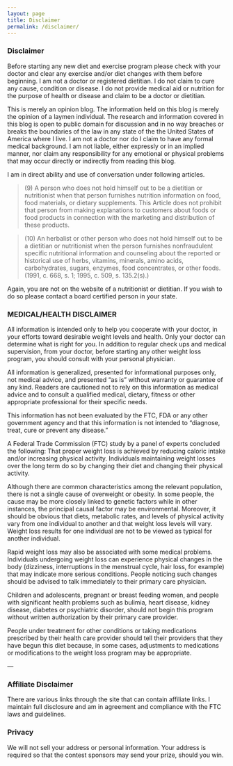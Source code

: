 ```yaml
---
layout: page
title: Disclaimer
permalink: /disclaimer/
---
```


### Disclaimer

Before starting any new diet and exercise program please check with your doctor and clear any exercise and/or diet 
changes with them before beginning. I am not a doctor or registered dietitian. I do not claim to cure any cause, 
condition or disease. I do not provide medical aid or nutrition for the purpose of health or disease and claim to be a 
doctor or dietitian.

This is merely an opinion blog. The information held on this blog is merely the opinion of a laymen individual. The research 
and information covered in this blog is open to public domain for discussion and in no way breaches or breaks the boundaries 
of the law in any state of the the United States of America where I live. I am not a doctor nor do I claim to have any formal 
medical background. I am not liable, either expressly or in an implied manner, nor claim any responsibility for any emotional 
or physical problems that may occur directly or indirectly from reading this blog.

I am in direct ability and use of conversation under following articles.

> (9) A person who does not hold himself out to be a dietitian or nutritionist when that person furnishes nutrition information on food, food materials, or dietary supplements. This Article does not prohibit that person from making explanations to customers about foods or food products in connection with the marketing and distribution of these products.

> (10) An herbalist or other person who does not hold himself out to be a dietitian or nutritionist when the person furnishes nonfraudulent specific nutritional information and counseling about the reported or historical use of herbs, vitamins, minerals, amino acids, carbohydrates, sugars, enzymes, food concentrates, or other foods. (1991, c. 668, s. 1; 1995, c. 509, s. 135.2(s).)

Again, you are not on the website of a nutritionist or dietitian. If you wish to do so please contact a board certified person in your state.


### MEDICAL/HEALTH DISCLAIMER

All information is intended only to help you cooperate with your doctor, in your efforts toward desirable weight levels and health. Only your doctor can determine what is right for you. In addition to regular check ups and medical supervision, from your doctor, before starting any other weight loss program, you should consult with your personal physician.

All information is generalized, presented for informational purposes only, not medical advice, and presented “as is” without warranty or guarantee of any kind. Readers are cautioned not to rely on this information as medical advice and to consult a qualified medical, dietary, fitness or other appropriate professional for their specific needs.

This information has not been evaluated by the FTC, FDA or any other government agency and that this information is not intended to “diagnose, treat, cure or prevent any disease.”

A Federal Trade Commission (FTC) study by a panel of experts concluded the following: That proper weight loss is achieved by reducing caloric intake and/or increasing physical activity. Individuals maintaining weight losses over the long term do so by changing their diet and changing their physical activity.

Although there are common characteristics among the relevant population, there is not a single cause of overweight or obesity. In some people, the cause may be more closely linked to genetic factors while in other instances, the principal causal factor may be environmental. Moreover, it should be obvious that diets, metabolic rates, and levels of physical activity vary from one individual to another and that weight loss levels will vary. Weight loss results for one individual are not to be viewed as typical for another individual.

Rapid weight loss may also be associated with some medical problems. Individuals undergoing weight loss can experience physical changes in the body (dizziness, interruptions in the menstrual cycle, hair loss, for example) that may indicate more serious conditions. People noticing such changes should be advised to talk immediately to their primary care physician.

Children and adolescents, pregnant or breast feeding women, and people with significant health problems such as bulimia, heart disease, kidney disease, diabetes or psychiatric disorder, should not begin this program without written authorization by their primary care provider.

People under treatment for other conditions or taking medications prescribed by their health care provider should tell their providers that they have begun this diet because, in some cases, adjustments to medications or modifications to the weight loss program may be appropriate.

—

### Affiliate Disclaimer

There are various links through the site that can contain affiliate links. I maintain full disclosure and am in agreement and compliance with the FTC laws and guidelines.

### Privacy
We will not sell your address or personal information. Your address is required so that the contest sponsors may send your prize, should you win.
